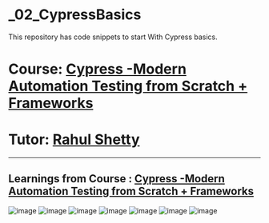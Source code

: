 # _02_CypressBasics
This repository has code snippets to start With Cypress basics.
# Course: <a href="https://www.udemy.com/course/cypress-tutorial/">Cypress -Modern Automation Testing from Scratch + Frameworks</a>
# Tutor: <a href="https://www.udemy.com/user/rahul445/">Rahul Shetty</a>

------------------------------------------------------------------------------------------------------------------------
Learnings from Course : 
<a href ="https://drive.google.com/drive/folders/1tne9pZjgWvfrS0l9tVHs6k1jnQHpTLoA?usp=sharing">Cypress -Modern Automation Testing from Scratch + Frameworks</a>
------------------------------------------------------------------------------------------------------------------------


![image](https://user-images.githubusercontent.com/26399692/159701020-cf619813-fe3b-42b6-91ef-95435ada7a41.png)
![image](https://user-images.githubusercontent.com/26399692/159700091-3fa87722-7af1-48ba-a924-727b39ae4bc9.png)
![image](https://user-images.githubusercontent.com/26399692/159700126-5d12b5be-8915-4369-95be-b91e27101be4.png)
![image](https://user-images.githubusercontent.com/26399692/159700401-a912a8ad-66bb-430d-8e58-b8e355b58a94.png)
![image](https://user-images.githubusercontent.com/26399692/161477820-cfdd0b61-1918-48a2-9e20-239652b3b1fd.png)
![image](https://user-images.githubusercontent.com/26399692/161477867-39f8646f-9f41-4c86-ab1b-a61532314ba5.png)
![image](https://user-images.githubusercontent.com/26399692/161477937-31a87f91-35bf-4306-8336-98b5a52a5de5.png)



